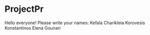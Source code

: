 # ProjectPr

Hello everyone!
Please write your names:
Kefala Charikleia
Korovesis Konstantinos
Elena Gounari
